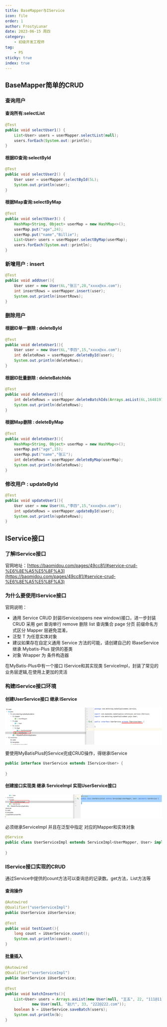 ```yaml
---
title: BaseMapper与IService
icon: file
order: 1
author: FrostyLunar
date: 2023-06-15 周四
category:
	- 初级开发工程师
tag:
	- P5
sticky: true
index: true
---
```


## BaseMapper简单的CRUD

### 查询用户

#### 查询所有:selectList

```Java
@Test  
public void selectUser1() {  
    List<User> users = userMapper.selectList(null);  
    users.forEach(System.out::println);  
}
```

#### 根据ID查询:selectById

```Java
@Test  
public void selectUser2() {  
    User user = userMapper.selectById(5L);  
    System.out.println(user);  
}
```

#### 根据Map查询:selectByMap

```Java
@Test  
public void selectUser3() {  
    HashMap<String, Object> userMap = new HashMap<>();  
    userMap.put("age",24);  
    userMap.put("name","Billie");  
    List<User> users = userMapper.selectByMap(userMap);  
    users.forEach(System.out::println);  
}
```

### 新增用户 : insert

```Java
@Test  
public void addUser(){  
    User user = new User(6L,"张三",28,"xxxx@xx.com");  
    int insertRows = userMapper.insert(user);  
    System.out.println(insertRows);  
}
```

### 删除用户

#### 根据ID单一删除 : deleteById

```Java
@Test  
public void deleteUser1(){  
    User user = new User(6L,"李四",15,"xxxx@xx.com");  
    int deleteRows = userMapper.deleteById(user);  
    System.out.println(deleteRows);  
}
```

#### 根据ID批量删除 : deleteBatchIds

```Java
@Test  
public void deleteUser2(){  
    int deleteRows = userMapper.deleteBatchIds(Arrays.asList(6L,1648197837407772673L,1648197837445521409L));  
    System.out.println(deleteRows);  
}
```

#### 根据Map删除 : deleteByMap

```Java
@Test  
public void deleteUser3(){  
    HashMap<String, Object> userMap = new HashMap<>();  
    userMap.put("age",15);  
    userMap.put("name","张三");  
    int deleteRows = userMapper.deleteByMap(userMap);  
    System.out.println(deleteRows);  
}
```

### 修改用户 : updateById

```Java
@Test  
public void updateUser1(){  
    User user = new User(6L,"李四",15,"xxxx@xx.com");  
    int updateRows = userMapper.updateById(user);  
    System.out.println(updateRows);  
}
```

## IService接口

### 了解IService接口

官网地址：[https://baomidou.com/pages/49cc81/#service-crud-%E6%8E%A5%E5%8F%A3](https://baomidou.com/pages/49cc81/#service-crud-%E6%8E%A5%E5%8F%A3)

### 为什么要使用IService接口

官网说明：
- 通用 Service CRUD 封装IService(opens new window)接口，进一步封装 CRUD 采用 get 查询单行 remove 删除 list 查询集合 page 分页 前缀命名方式区分 Mapper 层避免混淆，
- 泛型 T 为任意实体对象
-   建议如果存在自定义通用 Service 方法的可能，请创建自己的 IBaseService 继承 Mybatis-Plus 提供的基类
-   对象 Wrapper 为 条件构造器

在MyBatis-Plus中有一个接口 IService和其实现类 ServiceImpl，封装了常见的业务层逻辑,在使用上更加的灵活

### 构建IService接口环境

#### 创建UserService接口 继承 IService

![](./assets/image-20230418143412375.png)

要使用MyBatisPlus的Service完成CRUD操作，得继承IService

```Java
public interface UserService extends IService<User> {  
  
}
```

#### 创建接口实现类 继承 ServiceImpl 实现UserService接口

![](./assets/image-20230418143509665.png)

必须继承ServiceImpl 并且在泛型中指定 对应的Mapper和实体对象

```Java
@Service  
public class UserServiceImpl extends ServiceImpl<UserMapper, User> implements UserService {  
  
}
```

### IService接口实现的CRUD

通过Service中提供的count方法可以查询总的记录数。get方法，List方法等

#### 查询操作

```Java
@Autowired  
@Qualifier("userServiceImpl")  
public UserService iUserService;

@Test  
public void testCount(){  
    long count = iUserService.count();  
    System.out.println(count);  
}
```

#### 批量插入

```Java
@Autowired  
@Qualifier("userServiceImpl")  
public UserService iUserService;

@Test  
public void batchInserts(){  
    List<User> users = Arrays.asList(new User(null, "王五", 22, "111@111.com"),  
            new User(null, "赵六", 33, "222@222.com"));  
    boolean b = iUserService.saveBatch(users);  
    System.out.println(b);  
}
```